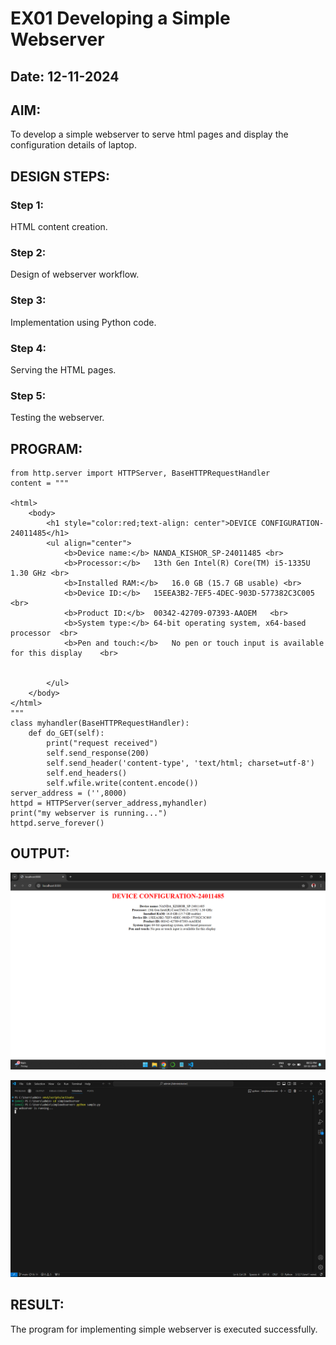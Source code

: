 # EX01 Developing a Simple Webserver
## Date: 12-11-2024

## AIM:
To develop a simple webserver to serve html pages and display the configuration details of laptop.

## DESIGN STEPS:
### Step 1: 
HTML content creation.

### Step 2:
Design of webserver workflow.

### Step 3:
Implementation using Python code.

### Step 4:
Serving the HTML pages.

### Step 5:
Testing the webserver.

## PROGRAM:

```
from http.server import HTTPServer, BaseHTTPRequestHandler
content = """

<html>
    <body>
        <h1 style="color:red;text-align: center">DEVICE CONFIGURATION-24011485</h1>
        <ul align="center">
            <b>Device name:</b>	NANDA_KISHOR_SP-24011485 <br>
            <b>Processor:</b>	13th Gen Intel(R) Core(TM) i5-1335U   1.30 GHz <br>
            <b>Installed RAM:</b>	16.0 GB (15.7 GB usable) <br>
            <b>Device ID:</b>	15EEA3B2-7EF5-4DEC-903D-577382C3C005   <br>
            <b>Product ID:</b>	00342-42709-07393-AAOEM   <br>
            <b>System type:</b>	64-bit operating system, x64-based processor  <br>
            <b>Pen and touch:</b>	No pen or touch input is available for this display    <br>
            

        </ul>
    </body>
</html>
"""
class myhandler(BaseHTTPRequestHandler):
    def do_GET(self):
        print("request received")
        self.send_response(200)
        self.send_header('content-type', 'text/html; charset=utf-8')
        self.end_headers()
        self.wfile.write(content.encode())
server_address = ('',8000)
httpd = HTTPServer(server_address,myhandler)
print("my webserver is running...")
httpd.serve_forever()

```


## OUTPUT:

![alt text](<Screenshot (16).png>)

![alt text](<Screenshot (9).png>)

## RESULT:
The program for implementing simple webserver is executed successfully.
